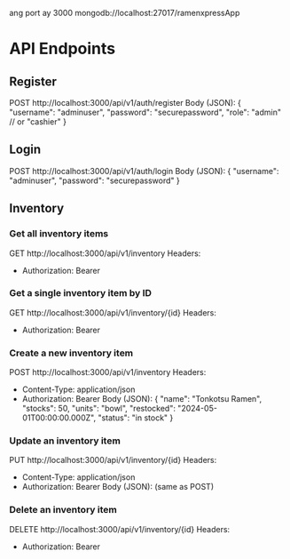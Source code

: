 ang port ay 3000
mongodb://localhost:27017/ramenxpressApp

# API Endpoints

## Register
POST http://localhost:3000/api/v1/auth/register
Body (JSON):
{
  "username": "adminuser",
  "password": "securepassword",
  "role": "admin" // or "cashier"
}

## Login
POST http://localhost:3000/api/v1/auth/login
Body (JSON):
{
  "username": "adminuser",
  "password": "securepassword"
}

## Inventory

### Get all inventory items
GET http://localhost:3000/api/v1/inventory
Headers:
- Authorization: Bearer <token>

### Get a single inventory item by ID
GET http://localhost:3000/api/v1/inventory/{id}
Headers:
- Authorization: Bearer <token>

### Create a new inventory item
POST http://localhost:3000/api/v1/inventory
Headers:
- Content-Type: application/json
- Authorization: Bearer <token>
Body (JSON):
{
  "name": "Tonkotsu Ramen",
  "stocks": 50,
  "units": "bowl",
  "restocked": "2024-05-01T00:00:00.000Z",
  "status": "in stock"
}

### Update an inventory item
PUT http://localhost:3000/api/v1/inventory/{id}
Headers:
- Content-Type: application/json
- Authorization: Bearer <token>
Body (JSON): (same as POST)

### Delete an inventory item
DELETE http://localhost:3000/api/v1/inventory/{id}
Headers:
- Authorization: Bearer <token>



